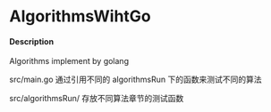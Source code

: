 # AlgorithmsWihtGo

#### Description

Algorithms implement by golang

src/main.go 通过引用不同的 algorithmsRun 下的函数来测试不同的算法

src/algorithmsRun/ 存放不同算法章节的测试函数
